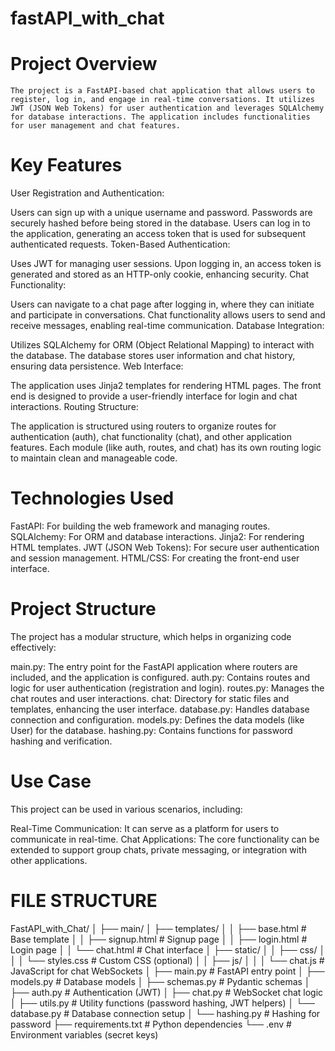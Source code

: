 # fastAPI_with_chat

# Project Overview

    The project is a FastAPI-based chat application that allows users to register, log in, and engage in real-time conversations. It utilizes JWT (JSON Web Tokens) for user authentication and leverages SQLAlchemy for database interactions. The application includes functionalities for user management and chat features.

# Key Features
User Registration and Authentication:

Users can sign up with a unique username and password.
Passwords are securely hashed before being stored in the database.
Users can log in to the application, generating an access token that is used for subsequent authenticated requests.
Token-Based Authentication:

Uses JWT for managing user sessions.
Upon logging in, an access token is generated and stored as an HTTP-only cookie, enhancing security.
Chat Functionality:

Users can navigate to a chat page after logging in, where they can initiate and participate in conversations.
Chat functionality allows users to send and receive messages, enabling real-time communication.
Database Integration:

Utilizes SQLAlchemy for ORM (Object Relational Mapping) to interact with the database.
The database stores user information and chat history, ensuring data persistence.
Web Interface:

The application uses Jinja2 templates for rendering HTML pages.
The front end is designed to provide a user-friendly interface for login and chat interactions.
Routing Structure:

The application is structured using routers to organize routes for authentication (auth), chat functionality (chat), and other application features.
Each module (like auth, routes, and chat) has its own routing logic to maintain clean and manageable code.

# Technologies Used

FastAPI: For building the web framework and managing routes.
SQLAlchemy: For ORM and database interactions.
Jinja2: For rendering HTML templates.
JWT (JSON Web Tokens): For secure user authentication and session management.
HTML/CSS: For creating the front-end user interface.


# Project Structure

The project has a modular structure, which helps in organizing code effectively:

main.py: The entry point for the FastAPI application where routers are included, and the application is configured.
auth.py: Contains routes and logic for user authentication (registration and login).
routes.py: Manages the chat routes and user interactions.
chat: Directory for static files and templates, enhancing the user interface.
database.py: Handles database connection and configuration.
models.py: Defines the data models (like User) for the database.
hashing.py: Contains functions for password hashing and verification.

# Use Case

This project can be used in various scenarios, including:

Real-Time Communication: It can serve as a platform for users to communicate in real-time.
Chat Applications: The core functionality can be extended to support group chats, private messaging, or integration with other applications.





# FILE STRUCTURE

FastAPI_with_Chat/
│
├── main/
│   ├── templates/
│   │   ├── base.html         # Base template
│   │   ├── signup.html       # Signup page
│   │   ├── login.html        # Login page
│   │   └── chat.html         # Chat interface
│   ├── static/
│   │   ├── css/
│   │   │   └── styles.css    # Custom CSS (optional)
│   │   ├── js/
│   │   │   └── chat.js       # JavaScript for chat WebSockets
│   ├── main.py               # FastAPI entry point
│   ├── models.py             # Database models
│   ├── schemas.py            # Pydantic schemas
│   ├── auth.py               # Authentication (JWT)
│   ├── chat.py               # WebSocket chat logic
│   ├── utils.py              # Utility functions (password hashing, JWT helpers)
│   └── database.py           # Database connection setup
│   └── hashing.py            # Hashing for password
├── requirements.txt          # Python dependencies
└── .env                      # Environment variables (secret keys)
